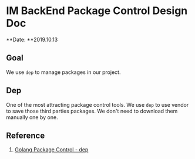 # IM BackEnd Package Control Design Doc

**Date: **2019.10.13

## Goal

We use `dep` to manage packages in our project.

## Dep

One of the most attracting package control tools. We use `dep` to use vendor to save those third parties packages. We don't need to download them manually one by one.

## Reference

1. [Golang Package Control - dep](https://blog.csdn.net/huwh_/article/details/81170900)
